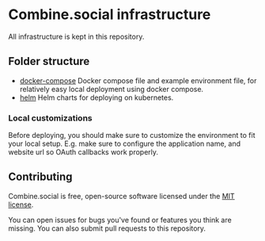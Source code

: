 # Combine.social infrastructure

All infrastructure is kept in this repository.

## Folder structure

- [docker-compose](docker-compose) Docker compose file and example environment file,
for relatively easy local deployment using docker compose.
- [helm](helm) Helm charts for deploying on kubernetes.

### Local customizations

Before deploying, you should make sure to customize the environment to fit your local setup. 
E.g. make sure to configure the application name, and website url so OAuth callbacks work properly.

## Contributing

Combine.social is free, open-source software licensed under the [MIT license](LICENSE).

You can open issues for bugs you've found or features you think are missing.
You can also submit pull requests to this repository.
